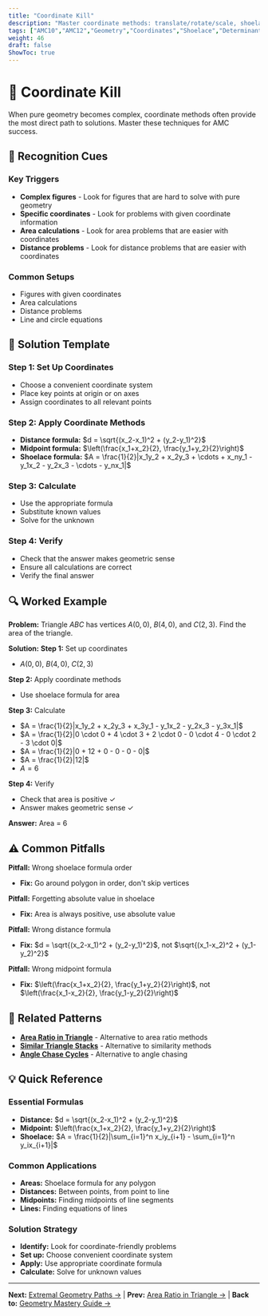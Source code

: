 ```yaml
---
title: "Coordinate Kill"
description: "Master coordinate methods: translate/rotate/scale, shoelace formula, and determinant tricks for complex geometry problems."
tags: ["AMC10","AMC12","Geometry","Coordinates","Shoelace","Determinants","Study Guide"]
weight: 46
draft: false
ShowToc: true
---
```


# 📐 Coordinate Kill

When pure geometry becomes complex, coordinate methods often provide the most direct path to solutions. Master these techniques for AMC success.

## 🎯 Recognition Cues

### Key Triggers
- **Complex figures** - Look for figures that are hard to solve with pure geometry
- **Specific coordinates** - Look for problems with given coordinate information
- **Area calculations** - Look for area problems that are easier with coordinates
- **Distance problems** - Look for distance problems that are easier with coordinates

### Common Setups
- Figures with given coordinates
- Area calculations
- Distance problems
- Line and circle equations

## 🧩 Solution Template

### Step 1: Set Up Coordinates
- Choose a convenient coordinate system
- Place key points at origin or on axes
- Assign coordinates to all relevant points

### Step 2: Apply Coordinate Methods
- **Distance formula:** $d = \sqrt{(x_2-x_1)^2 + (y_2-y_1)^2}$
- **Midpoint formula:** $\left(\frac{x_1+x_2}{2}, \frac{y_1+y_2}{2}\right)$
- **Shoelace formula:** $A = \frac{1}{2}|x_1y_2 + x_2y_3 + \cdots + x_ny_1 - y_1x_2 - y_2x_3 - \cdots - y_nx_1|$

### Step 3: Calculate
- Use the appropriate formula
- Substitute known values
- Solve for the unknown

### Step 4: Verify
- Check that the answer makes geometric sense
- Ensure all calculations are correct
- Verify the final answer

## 🔍 Worked Example

**Problem:** Triangle $ABC$ has vertices $A(0,0)$, $B(4,0)$, and $C(2,3)$. Find the area of the triangle.

**Solution:**
**Step 1:** Set up coordinates
- $A(0,0)$, $B(4,0)$, $C(2,3)$

**Step 2:** Apply coordinate methods
- Use shoelace formula for area

**Step 3:** Calculate
- $A = \frac{1}{2}|x_1y_2 + x_2y_3 + x_3y_1 - y_1x_2 - y_2x_3 - y_3x_1|$
- $A = \frac{1}{2}|0 \cdot 0 + 4 \cdot 3 + 2 \cdot 0 - 0 \cdot 4 - 0 \cdot 2 - 3 \cdot 0|$
- $A = \frac{1}{2}|0 + 12 + 0 - 0 - 0 - 0|$
- $A = \frac{1}{2}|12|$
- $A = 6$

**Step 4:** Verify
- Check that area is positive ✓
- Answer makes geometric sense ✓

**Answer:** Area = 6

## ⚠️ Common Pitfalls

**Pitfall:** Wrong shoelace formula order
- **Fix:** Go around polygon in order, don't skip vertices

**Pitfall:** Forgetting absolute value in shoelace
- **Fix:** Area is always positive, use absolute value

**Pitfall:** Wrong distance formula
- **Fix:** $d = \sqrt{(x_2-x_1)^2 + (y_2-y_1)^2}$, not $\sqrt{(x_1-x_2)^2 + (y_1-y_2)^2}$

**Pitfall:** Wrong midpoint formula
- **Fix:** $\left(\frac{x_1+x_2}{2}, \frac{y_1+y_2}{2}\right)$, not $\left(\frac{x_1-x_2}{2}, \frac{y_1-y_2}{2}\right)$

## 🔗 Related Patterns

- [**Area Ratio in Triangle**](area-ratio-in-triangle) - Alternative to area ratio methods
- [**Similar Triangle Stacks**](similar-triangle-stacks) - Alternative to similarity methods
- [**Angle Chase Cycles**](angle-chase-cycles) - Alternative to angle chasing

## 💡 Quick Reference

### Essential Formulas
- **Distance:** $d = \sqrt{(x_2-x_1)^2 + (y_2-y_1)^2}$
- **Midpoint:** $\left(\frac{x_1+x_2}{2}, \frac{y_1+y_2}{2}\right)$
- **Shoelace:** $A = \frac{1}{2}|\sum_{i=1}^n x_iy_{i+1} - \sum_{i=1}^n y_ix_{i+1}|$

### Common Applications
- **Areas:** Shoelace formula for any polygon
- **Distances:** Between points, from point to line
- **Midpoints:** Finding midpoints of line segments
- **Lines:** Finding equations of lines

### Solution Strategy
- **Identify:** Look for coordinate-friendly problems
- **Set up:** Choose convenient coordinate system
- **Apply:** Use appropriate coordinate formula
- **Calculate:** Solve for unknown values

---

**Next:** [Extremal Geometry Paths →](extremal-geometry-paths) | **Prev:** [Area Ratio in Triangle →](area-ratio-in-triangle) | **Back to:** [Geometry Mastery Guide →](../)
